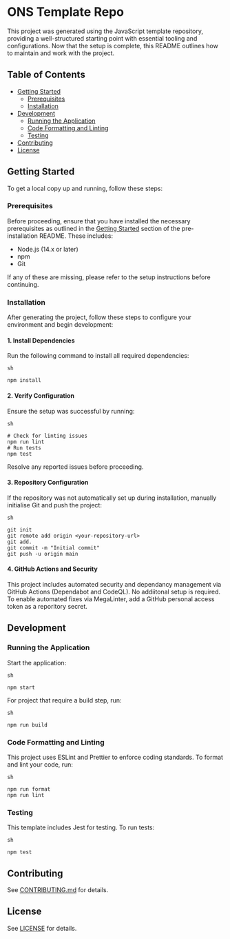 # ONS Template Repo
This project was generated using the JavaScript template repository, providing a well-structured starting point with essential tooling and configurations. Now that the setup is complete, this README outlines how to maintain and work with the project.

## Table of Contents ##
- [Getting Started](#getting-started)
    - [Prerequisites](#prerequisites)
    - [Installation](#installation)
- [Development](#development)
    - [Running the Application](#running-the-application)
    - [Code Formatting and Linting](#code-formatting-and-linting)
    - [Testing](#testing)
- [Contributing](#contributing)
- [License](#license)


## Getting Started
To get a local copy up and running, follow these steps:

### Prerequisites 
Before proceeding, ensure that you have installed the necessary prerequisites as outlined in the [Getting Started](#getting-started) section of the pre-installation README. These includes:

- Node.js (14.x or later)
- npm
- Git 

If any of these are missing, please refer to the setup instructions before continuing.

### Installation
After generating the project, follow these steps to configure your environment and begin development:
#### 1. Install Dependencies
Run the following command to install all required dependencies:
```
sh

npm install
```

#### 2. Verify Configuration
Ensure the setup was successful by running:
```
sh

# Check for linting issues
npm run lint 
# Run tests
npm test 
```
Resolve any reported issues before proceeding.

#### 3. Repository Configuration
If the repository was not automatically set up during installation, manually initialise Git and push the project:

```
sh

git init
git remote add origin <your-repository-url>
git add.
git commit -m "Initial commit"
git push -u origin main
```

#### 4. GitHub Actions and Security
This project includes automated security and dependancy management via GitHub Actions (Dependabot and CodeQL). No addiitonal setup is required.
To enable automated fixes via MegaLinter, add a GitHub personal access token as a reporitory secret.

## Development
### Running the Application
Start the application:

```
sh

npm start
```

For project that require a build step, run:

```
sh

npm run build
```
### Code Formatting and Linting 
This project uses ESLint and Prettier to enforce coding standards. To format and lint your code, run:

```
sh

npm run format
npm run lint
```
### Testing
This template includes Jest for testing. To run tests:

```
sh

npm test
```
## Contributing 
See [CONTRIBUTING.md](CONTRIBUTING.md) for details.

## License
See [LICENSE](LICENSE.md) for details.